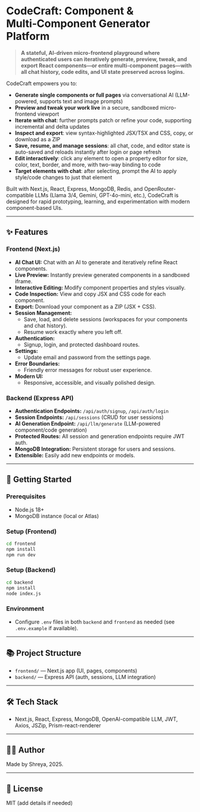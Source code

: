 # CodeCraft: Component & Multi‑Component Generator Platform

> **A stateful, AI-driven micro-frontend playground where authenticated users can iteratively generate, preview, tweak, and export React components—or entire multi-component pages—with all chat history, code edits, and UI state preserved across logins.**

CodeCraft empowers you to:
- **Generate single components or full pages** via conversational AI (LLM-powered, supports text and image prompts)
- **Preview and tweak your work live** in a secure, sandboxed micro-frontend viewport
- **Iterate with chat**: further prompts patch or refine your code, supporting incremental and delta updates
- **Inspect and export**: view syntax-highlighted JSX/TSX and CSS, copy, or download as a ZIP
- **Save, resume, and manage sessions**: all chat, code, and editor state is auto-saved and reloads instantly after login or page refresh
- **Edit interactively**: click any element to open a property editor for size, color, text, border, and more, with two-way binding to code
- **Target elements with chat**: after selecting, prompt the AI to apply style/code changes to just that element

Built with Next.js, React, Express, MongoDB, Redis, and OpenRouter-compatible LLMs (Llama 3/4, Gemini, GPT-4o-mini, etc.), CodeCraft is designed for rapid prototyping, learning, and experimentation with modern component-based UIs.

---

## ✨ Features

### Frontend (Next.js)
- **AI Chat UI:** Chat with an AI to generate and iteratively refine React components.
- **Live Preview:** Instantly preview generated components in a sandboxed iframe.
- **Interactive Editing:** Modify component properties and styles visually.
- **Code Inspection:** View and copy JSX and CSS code for each component.
- **Export:** Download your component as a ZIP (JSX + CSS).
- **Session Management:**
  - Save, load, and delete sessions (workspaces for your components and chat history).
  - Resume work exactly where you left off.
- **Authentication:**
  - Signup, login, and protected dashboard routes.
- **Settings:**
  - Update email and password from the settings page.
- **Error Boundaries:**
  - Friendly error messages for robust user experience.
- **Modern UI:**
  - Responsive, accessible, and visually polished design.

### Backend (Express API)
- **Authentication Endpoints:** `/api/auth/signup`, `/api/auth/login`
- **Session Endpoints:** `/api/sessions` (CRUD for user sessions)
- **AI Generation Endpoint:** `/api/llm/generate` (LLM-powered component/code generation)
- **Protected Routes:** All session and generation endpoints require JWT auth.
- **MongoDB Integration:** Persistent storage for users and sessions.
- **Extensible:** Easily add new endpoints or models.

---

## 🚀 Getting Started

### Prerequisites
- Node.js 18+
- MongoDB instance (local or Atlas)

### Setup (Frontend)
```bash
cd frontend
npm install
npm run dev
```

### Setup (Backend)
```bash
cd backend
npm install
node index.js
```

### Environment
- Configure `.env` files in both `backend` and `frontend` as needed (see `.env.example` if available).

---

## 📚 Project Structure
- `frontend/` — Next.js app (UI, pages, components)
- `backend/` — Express API (auth, sessions, LLM integration)

---

## 🛠️ Tech Stack
- Next.js, React, Express, MongoDB, OpenAI-compatible LLM, JWT, Axios, JSZip, Prism-react-renderer

---

## 🧑‍💻 Author
Made by Shreya, 2025.

---

## 📄 License
MIT (add details if needed)
